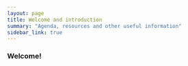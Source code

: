 ```yaml
---
layout: page
title: Welcome and introduction
summary: "Agenda, resources and other useful information"
sidebar_link: true
---
```


### Welcome!